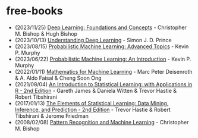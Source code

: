 # free-books

- (2023/11/25) [Deep Learning: Foundations and Concepts](https://www.bishopbook.com/) - Christopher M. Bishop & Hugh Bishop
- (2023/10/13) [Understanding Deep Learning](https://udlbook.github.io/udlbook/) - Simon J. D. Prince
- (2023/08/15) [Probabilistic Machine Learning: Advanced Topics](https://probml.github.io/pml-book/book2.html) - Kevin P. Murphy
- (2023/06/22) [Probabilistic Machine Learning: An Introduction](https://probml.github.io/pml-book/book1.html) - Kevin P. Murphy
- (2022/01/11) [Mathematics for Machine Learning](https://mml-book.com/) - Marc Peter Deisenroth & A. Aldo Faisal & Cheng Soon Ong
- (2021/08/04) [An Introduction to Statistical Learning: with Applications in R - 2nd Edition](https://www.statlearning.com/) - Gareth James & Daniela Witten & Trevor Hastie & Robert Tibshirani
- (2017/01/13) [The Elements of Statistical Learning: Data Mining, Inference, and Prediction - 2nd Edition](https://hastie.su.domains/ElemStatLearn/) - Trevor Hastie & Robert Tibshirani & Jerome Friedman
- (2008/02/08) [Pattern Recognition and Machine Learning](https://www.microsoft.com/en-us/research/people/cmbishop/prml-book/) - Christopher M. Bishop
